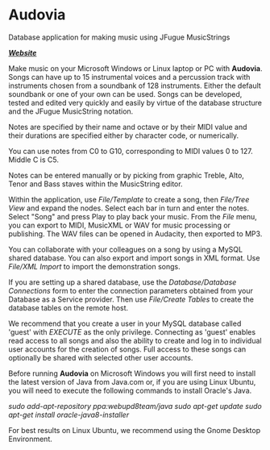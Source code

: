 # Audovia
Database application for making music using JFugue MusicStrings

**_[Website](http://audovia.com/)_**

Make music on your Microsoft Windows or Linux laptop or PC with **Audovia**.  Songs can have up to 15 instrumental voices and a percussion track with instruments chosen from a soundbank of 128 instruments.  Either the default soundbank or one of your own can be used.  Songs can be developed, tested and edited very quickly and easily by virtue of the database structure and the JFugue MusicString notation.

Notes are specified by their name and octave or by their MIDI value and their durations are specified either by character code, or numerically.

You can use notes from C0 to G10, corresponding to MIDI values 0 to 127.  Middle C is C5.

Notes can be entered manually or by picking from graphic Treble, Alto, Tenor and Bass staves within the MusicString editor.

Within the application, use *File/Template* to create a song, then *File/Tree View* and expand the nodes.  Select each bar in turn and enter the notes.  Select "Song" and press Play to play back your music.  From the *File* menu, you can export to MIDI, MusicXML or WAV for music processing or publishing.  The WAV files can be opened in Audacity, then exported to MP3.

You can collaborate with your colleagues on a song by using a MySQL shared database.  You can also export and import songs in XML format.  Use *File/XML Import* to import the demonstration songs.

If you are setting up a shared database, use the *Database/Database Connections* form to enter the connection parameters obtained from your Database as a Service provider.  Then use *File/Create Tables* to create the database tables on the remote host.

We recommend that you create a user in your MySQL database called 'guest' with *EXECUTE* as the only privilege.  Connecting as 'guest' enables read access to all songs and also the ability to create and log in to individual user accounts for the creation of songs.  Full access to these songs can optionally be shared with selected other user accounts.

Before running **Audovia** on Microsoft Windows you will first need to install the latest version of Java from Java.com or, if you are using Linux Ubuntu, you will need to execute the following commands to install Oracle's Java.

*sudo add-apt-repository ppa:webupd8team/java*
*sudo apt-get update*
*sudo apt-get install oracle-java8-installer*

For best results on Linux Ubuntu, we recommend using the Gnome Desktop Environment.
